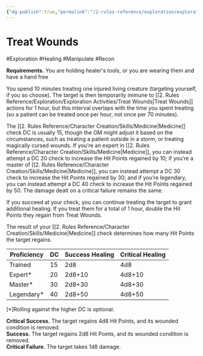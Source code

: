 ```yaml
---
{"dg-publish":true,"permalink":"/2-rules-reference/exploration/exploration-activities/treat-wounds/","noteIcon":""}
---
```


# Treat Wounds
#Exploration #Healing #Manipulate #Recon 

**Requirements.** You are holding healer's tools, or you are wearing them and have a hand free

You spend 10 minutes treating one injured living creature (targeting yourself, if you so choose). The target is then temporarily immune to [[2. Rules Reference/Exploration/Exploration Activities/Treat Wounds\|Treat Wounds]] actions for 1 hour, but this interval overlaps with the time you spent treating (so a patient can be treated once per hour, not once per 70 minutes).

The [[2. Rules Reference/Character Creation/Skills/Medicine\|Medicine]] check DC is usually 15, though the GM might adjust it based on the circumstances, such as treating a patient outside in a storm, or treating magically cursed wounds. If you’re an expert in [[2. Rules Reference/Character Creation/Skills/Medicine\|Medicine]], you can instead attempt a DC 20 check to increase the Hit Points regained by 10; if you’re a master of [[2. Rules Reference/Character Creation/Skills/Medicine\|Medicine]], you can instead attempt a DC 30 check to increase the Hit Points regained by 30; and if you’re legendary, you can instead attempt a DC 40 check to increase the Hit Points regained by 50. The damage dealt on a critical failure remains the same.

If you succeed at your check, you can continue treating the target to grant additional healing. If you treat them for a total of 1 hour, double the Hit Points they regain from Treat Wounds.

The result of your [[2. Rules Reference/Character Creation/Skills/Medicine\|Medicine]] check determines how many Hit Points the target regains.

| Proficiency | DC  | Success Healing | Critical Healing |
| ----------- | --- | --------------- | ---------------- |
| Trained     | 15  | 2d8             | 4d8              |
| Expert*     | 20  | 2d8+10          | 4d8+10           |
| Master*     | 30  | 2d8+30          | 4d8+30           |
| Legendary*  | 40  | 2d8+50          | 4d8+50                 |  

[*]Rolling against the higher DC is optional.

**Critical Success.** The target regains 4d8 Hit Points, and its wounded condition is removed.  
**Success.** The target regains 2d8 Hit Points, and its wounded condition is removed.  
**Critical Failure.** The target takes 1d8 damage.

